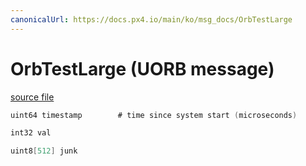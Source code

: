 ```yaml
---
canonicalUrl: https://docs.px4.io/main/ko/msg_docs/OrbTestLarge
---
```


# OrbTestLarge (UORB message)



[source file](https://github.com/PX4/PX4-Autopilot/blob/release/1.14/msg/OrbTestLarge.msg)

```c
uint64 timestamp        # time since system start (microseconds)

int32 val

uint8[512] junk

```
